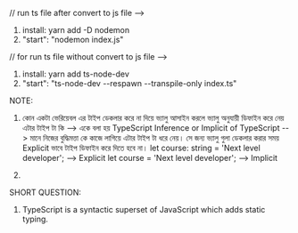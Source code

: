 // run ts file after convert to js file -->

1. install: yarn add -D nodemon
2. "start": "nodemon index.js"

// for run ts file without convert to js file -->

1. install: yarn add ts-node-dev
2. "start": "ts-node-dev --respawn --transpile-only index.ts"

NOTE:

1. কোন একটা ভেরিয়েবল এর টাইপ ডেকলার করে না দিয়ে ভ্যালু আসাইন করলে ভ্যালু অনুযায়ী ডিফাইন করে নেয় এটার টাইপ টা কি --> একে বলা হয় TypeScript Inference or Implicit of TypeScript --> মানে নিজের বুদ্ধিমত্তা কে কাজে লাগিয়ে এটার টাইপ টা ধরে নেয়। সে জন্য ভ্যালু গুলা ডেকলার করার সময় Explicit ভাবে টাইপ ডিফাইন করে দিতে হবে না।
   let course: string = 'Next level developer'; --> Explicit
   let course = 'Next level developer'; --> Implicit

2.

SHORT QUESTION:

1. TypeScript is a syntactic superset of JavaScript which adds static typing.
